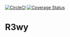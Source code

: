 <!-- markdownlint-disable first-line-h1 -->

[![CircleCI](https://dl.circleci.com/status-badge/img/gh/r3wy/r3wy/tree/main.svg?style=svg)](https://dl.circleci.com/status-badge/redirect/gh/r3wy/r3wy/tree/main)
[![Coverage Status](https://coveralls.io/repos/github/r3wy/r3wy/badge.svg)](https://coveralls.io/github/r3wy/r3wy)

# R3wy
